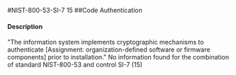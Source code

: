 #NIST-800-53-SI-7 15
##Code Authentication
#### Description
"The information system implements cryptographic mechanisms to authenticate [Assignment: organization-defined software or firmware components] prior to installation."
No information found for the combination of standard NIST-800-53 and control SI-7 (15)
